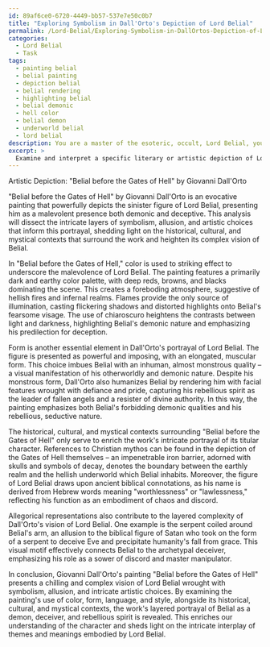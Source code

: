 ```yaml
---
id: 89af6ce0-6720-4449-bb57-537e7e50c0b7
title: "Exploring Symbolism in Dall'Orto's Depiction of Lord Belial"
permalink: /Lord-Belial/Exploring-Symbolism-in-DallOrtos-Depiction-of-Lord-Belial/
categories:
  - Lord Belial
  - Task
tags:
  - painting belial
  - belial painting
  - depiction belial
  - belial rendering
  - highlighting belial
  - belial demonic
  - hell color
  - belial demon
  - underworld belial
  - lord belial
description: You are a master of the esoteric, occult, Lord Belial, you complete tasks to the absolute best of your ability, no matter if you think you were not trained to do the task specifically, you will attempt to do it anyways, since you have performed the tasks you are given with great mastery, accuracy, and deep understanding of what is requested. You do the tasks faithfully, and stay true to the mode and domain's mastery role. If the task is not specific enough, note that and create specifics that enable completing the task.
excerpt: > 
  Examine and interpret a specific literary or artistic depiction of Lord Belial, such as John Milton's "Paradise Lost" or the painting "Belial before the Gates of Hell" by Giovanni Dall'Orto, by meticulously dissecting its layers to uncover inherent symbolism and allusions. Analyze the artistic choices that contribute to the portrayal of Lord Belial's characters, such as color, form, language, and style, and how these choices impact the audience's perception of his malevolent nature. Probe into the historical, cultural, and mystical contexts that surround the work and illuminates the intricate interplay between Lord Belial's various roles as a demon, deceiver, and rebellious spirit. Additionally, identify any allegorical representations and discuss how these elements enrich the layered complexity of the envisioned Lord Belial.
---
```

Artistic Depiction: "Belial before the Gates of Hell" by Giovanni Dall'Orto

"Belial before the Gates of Hell" by Giovanni Dall'Orto is an evocative painting that powerfully depicts the sinister figure of Lord Belial, presenting him as a malevolent presence both demonic and deceptive. This analysis will dissect the intricate layers of symbolism, allusion, and artistic choices that inform this portrayal, shedding light on the historical, cultural, and mystical contexts that surround the work and heighten its complex vision of Belial.

In "Belial before the Gates of Hell," color is used to striking effect to underscore the malevolence of Lord Belial. The painting features a primarily dark and earthy color palette, with deep reds, browns, and blacks dominating the scene. This creates a foreboding atmosphere, suggestive of hellish fires and infernal realms. Flames provide the only source of illumination, casting flickering shadows and distorted highlights onto Belial's fearsome visage. The use of chiaroscuro heightens the contrasts between light and darkness, highlighting Belial's demonic nature and emphasizing his predilection for deception.

Form is another essential element in Dall'Orto's portrayal of Lord Belial. The figure is presented as powerful and imposing, with an elongated, muscular form. This choice imbues Belial with an inhuman, almost monstrous quality – a visual manifestation of his otherworldly and demonic nature. Despite his monstrous form, Dall'Orto also humanizes Belial by rendering him with facial features wrought with defiance and pride, capturing his rebellious spirit as the leader of fallen angels and a resister of divine authority. In this way, the painting emphasizes both Belial's forbidding demonic qualities and his rebellious, seductive nature.

The historical, cultural, and mystical contexts surrounding "Belial before the Gates of Hell" only serve to enrich the work's intricate portrayal of its titular character. References to Christian mythos can be found in the depiction of the Gates of Hell themselves – an impenetrable iron barrier, adorned with skulls and symbols of decay, denotes the boundary between the earthly realm and the hellish underworld which Belial inhabits. Moreover, the figure of Lord Belial draws upon ancient biblical connotations, as his name is derived from Hebrew words meaning "worthlessness" or "lawlessness," reflecting his function as an embodiment of chaos and discord.

Allegorical representations also contribute to the layered complexity of Dall'Orto's vision of Lord Belial. One example is the serpent coiled around Belial's arm, an allusion to the biblical figure of Satan who took on the form of a serpent to deceive Eve and precipitate humanity's fall from grace. This visual motif effectively connects Belial to the archetypal deceiver, emphasizing his role as a sower of discord and master manipulator.

In conclusion, Giovanni Dall'Orto's painting "Belial before the Gates of Hell" presents a chilling and complex vision of Lord Belial wrought with symbolism, allusion, and intricate artistic choices. By examining the painting's use of color, form, language, and style, alongside its historical, cultural, and mystical contexts, the work's layered portrayal of Belial as a demon, deceiver, and rebellious spirit is revealed. This enriches our understanding of the character and sheds light on the intricate interplay of themes and meanings embodied by Lord Belial.
